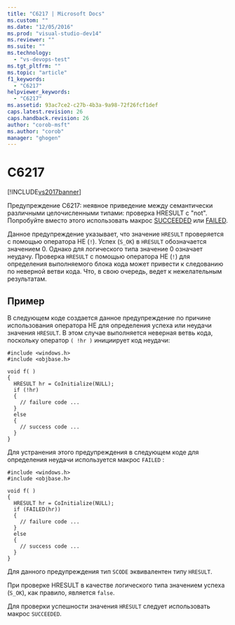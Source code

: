 ```yaml
---
title: "C6217 | Microsoft Docs"
ms.custom: ""
ms.date: "12/05/2016"
ms.prod: "visual-studio-dev14"
ms.reviewer: ""
ms.suite: ""
ms.technology: 
  - "vs-devops-test"
ms.tgt_pltfrm: ""
ms.topic: "article"
f1_keywords: 
  - "C6217"
helpviewer_keywords: 
  - "C6217"
ms.assetid: 93ac7ce2-c27b-4b3a-9a98-72f26fcf1def
caps.latest.revision: 26
caps.handback.revision: 26
author: "corob-msft"
ms.author: "corob"
manager: "ghogen"
---
```

# C6217
[!INCLUDE[vs2017banner](../code-quality/includes/vs2017banner.md)]

Предупреждение C6217: неявное приведение между семантически различными целочисленными типами: проверка HRESULT с "not".  Попробуйте вместо этого использовать макрос [SUCCEEDED](http://go.microsoft.com/fwlink/?LinkId=92738) или [FAILED](ms-help://MS.VSCC.2003/MS.MSDNQTR.2003FEB.1033/com/htm/error_899v.htm).  
  
 Данное предупреждение указывает, что значение `HRESULT` проверяется с помощью оператора НЕ \(`!`\).  Успех \(`S_OK`\) в `HRESULT` обозначается значением 0.  Однако для логического типа значение 0 означает неудачу.  Проверка `HRESULT` с помощью оператора НЕ \(`!`\) для определения выполняемого блока кода может привести к следованию по неверной ветви кода.  Что, в свою очередь, ведет к нежелательным результатам.  
  
## Пример  
 В следующем коде создается данное предупреждение по причине использования оператора НЕ для определения успеха или неудачи значения `HRESULT`.  В этом случае выполняется неверная ветвь кода, поскольку оператор `( !hr )` инициирует код неудачи:  
  
```  
#include <windows.h>  
#include <objbase.h>  
  
void f( )  
{  
  HRESULT hr = CoInitialize(NULL);   
  if (!hr)  
  {  
    // failure code ...  
  }  
  else  
  {  
    // success code ...  
  }  
}  
```  
  
 Для устранения этого предупреждения в следующем коде для определения неудачи используется макрос `FAILED` :  
  
```  
#include <windows.h>  
#include <objbase.h>  
  
void f( )  
{  
  HRESULT hr = CoInitialize(NULL);    
  if (FAILED(hr))  
  {  
    // failure code ...  
  }  
  else  
  {  
    // success code ...  
  }  
}  
```  
  
 Для данного предупреждения тип `SCODE` эквивалентен типу `HRESULT`.  
  
 При проверке HRESULT в качестве логического типа значением успеха \(`S_OK`\), как правило, является `false`.  
  
 Для проверки успешности значения `HRESULT` следует использовать макрос `SUCCEEDED`.